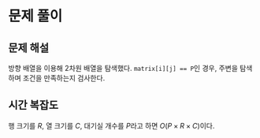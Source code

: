 # 문제 풀이

## 문제 해설

방향 배열을 이용해 2차원 배열을 탐색했다. `matrix[i][j] == P`인 경우, 주변을 탐색하며 조건을 만족하는지 검사한다.

## 시간 복잡도

행 크기를 $R$, 열 크기를 $C$, 대기실 개수를 $P$라고 하면 $O(P \times R \times C)$이다.